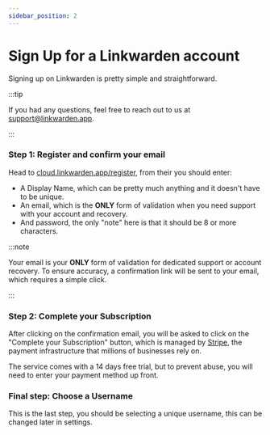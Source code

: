 ```yaml
---
sidebar_position: 2
---
```


# Sign Up for a Linkwarden account

Signing up on Linkwarden is pretty simple and straightforward.

:::tip

If you had any questions, feel free to reach out to us at [support@linkwarden.app](mailto:support@linkwarden.app).

:::

### Step 1: Register and confirm your email

Head to [cloud.linkwarden.app/register](https://cloud.linkwarden.app/register), from their you should enter:

- A Display Name, which can be pretty much anything and it doesn't have to be unique.
- An email, which is the **ONLY** form of validation when you need support with your account and recovery.
- And password, the only "note" here is that it should be 8 or more characters.

:::note

Your email is your **ONLY** form of validation for dedicated support or account recovery. To ensure accuracy, a confirmation link will be sent to your email, which requires a simple click.

:::

### Step 2: Complete your Subscription

After clicking on the confirmation email, you will be asked to click on the "Complete your Subscription" button, which is managed by [Stripe](https://stripe.com/), the payment infrastructure that millions of businesses rely on.

The service comes with a 14 days free trial, but to prevent abuse, you will need to enter your payment method up front.

### Final step: Choose a Username

This is the last step, you should be selecting a unique username, this can be changed later in settings.
